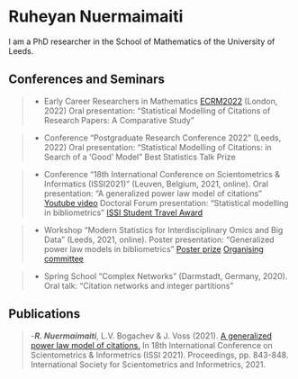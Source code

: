 # Ruheyan Nuermaimaiti

I am a PhD researcher in the School of Mathematics of the University of Leeds. 

## Conferences and Seminars

> - Early Career Researchers in Mathematics [ECRM2022](https://www.homepages.ucl.ac.uk/~ucahwas/ecrm/) (London, 2022)
> Oral presentation: “Statistical Modelling of Citations of Research Papers: A Comparative Study”

> - Conference “Postgraduate Research Conference 2022” (Leeds, 2022)
> Oral presentation: “Statistical Modelling of Citations: in Search of a ‘Good’ Model” Best Statistics Talk Prize

> - Conference “18th International Conference on Scientometrics & Informatics (ISSI2021)” (Leuven, Belgium, 2021, online).
> Oral presentation: “A generalized power law model of citations” [Youtube video](https://www.youtube.com/watch?v=GlT3H774qL8)
> Doctoral Forum presentation: “Statistical modelling in bibliometrics”
> [ISSI Student Travel Award](https://www.issi-society.org/awards/issi-student-travel-award/)

> - Workshop “Modern Statistics for Interdisciplinary Omics and Big Data” (Leeds, 2021, online).
> Poster presentation: “Generalized power law models in bibliometrics” [Poster prize](https://imforfuture.eu/modern-statistics-for-interdisciplinary-omics-and-big-data/)
> [Organising committee](https://imforfuture.eu/meeting-committees/)

> - Spring School “Complex Networks” (Darmstadt, Germany, 2020). 
> Oral talk: “Citation networks and integer partitions”


## Publications

> -***R. Nuermaimaiti***, L.V. Bogachev & J. Voss (2021). [A generalized power law model of citations.](https://eprints.whiterose.ac.uk/179166/) In 18th International Conference on Scientometrics & Informetrics (ISSI 2021). Proceedings, pp. 843-848. International Society for Scientometrics and Informetrics, 2021. 
